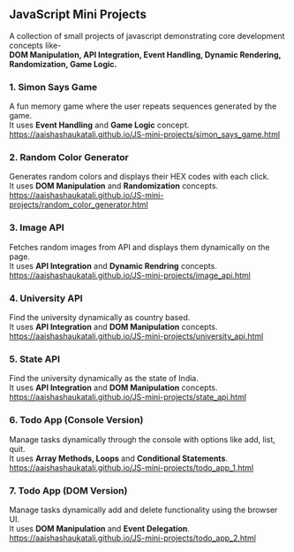 ## JavaScript Mini Projects
A collection of small projects of javascript demonstrating core development concepts like-<br> **DOM Manipulation, API Integration, Event Handling, Dynamic Rendering, Randomization, Game Logic.**

### 1. Simon Says Game
A fun memory game where the user repeats sequences generated by the game.<br>
It uses **Event Handling** and **Game Logic** concept.<br>
https://aaishashaukatali.github.io/JS-mini-projects/simon_says_game.html

### 2. Random Color Generator
Generates random colors and displays their HEX codes with each click.<br>
It uses **DOM Manipulation** and **Randomization** concepts.<br>
https://aaishashaukatali.github.io/JS-mini-projects/random_color_generator.html

### 3. Image API
Fetches random images from API and displays them dynamically on the page.<br>
It uses **API Integration** and **Dynamic Rendring** concepts.<br>
https://aaishashaukatali.github.io/JS-mini-projects/image_api.html

### 4. University API
Find the university dynamically as country based.<br>
It uses **API Integration** and **DOM Manipulation** concepts.<br>
https://aaishashaukatali.github.io/JS-mini-projects/university_api.html

### 5. State API
Find the university dynamically as the state of India.<br>
It uses **API Integration** and **DOM Manipulation** concepts.<br>
https://aaishashaukatali.github.io/JS-mini-projects/state_api.html

### 6. Todo App (Console Version)
Manage tasks dynamically through the console with options like add, list, quit.<br>
It uses **Array Methods, Loops** and **Conditional Statements**.<br>
https://aaishashaukatali.github.io/JS-mini-projects/todo_app_1.html

### 7. Todo App (DOM Version)
Manage tasks  dynamically add and delete functionality using the browser UI.<br>
It uses **DOM Manipulation** and **Event Delegation**.<br>
https://aaishashaukatali.github.io/JS-mini-projects/todo_app_2.html





